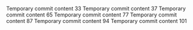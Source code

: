 Temporary commit content 33
Temporary commit content 37
Temporary commit content 65
Temporary commit content 77
Temporary commit content 87
Temporary commit content 94
Temporary commit content 101
